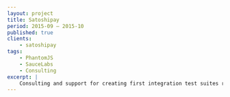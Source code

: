 ```yaml
---
layout: project
title: Satoshipay
period: 2015-09 – 2015-10
published: true
clients: 
    - satoshipay
tags:
    - PhantomJS
    - SauceLabs
    - Consulting
excerpt: |
    Consulting and support for creating first integration test suites running with SauceLabs.
---
```

